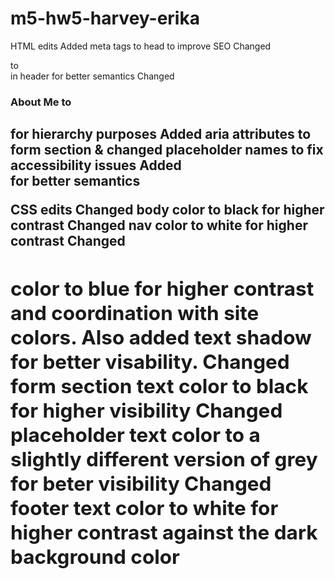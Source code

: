 # m5-hw5-harvey-erika

HTML edits
Added meta tags to head to improve SEO
Changed <div class="nav"> to <nav class="nav"> in header for better semantics
Changed <h3>About Me to <h2> for hierarchy purposes
Added aria attributes to form section & changed placeholder names to fix accessibility issues 
Added <footer> for better semantics

CSS edits
Changed body color to black for higher contrast
Changed nav color to white for higher contrast
Changed <h1> color to blue for higher contrast and coordination with site colors. Also added text shadow for better visability.
Changed form section text color to black for higher visibility
Changed placeholder text color to a slightly different version of grey for beter visibility
Changed footer text color to white for higher contrast against the dark background color